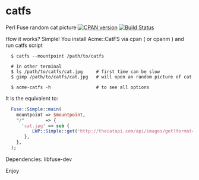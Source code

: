 catfs
=====

Perl Fuse random cat picture [![CPAN version](https://badge.fury.io/pl/Acme-CatFS.png)](http://badge.fury.io/pl/Acme-CatFS) [![Build Status](https://travis-ci.org/peczenyj/catfs.svg?branch=master)](https://travis-ci.org/peczenyj/catfs)

How it works? Simple! You install Acme::CatFS via cpan ( or cpanm ) and run catfs script

```
  $ catfs --mountpoint /path/to/catfs
 
  # in other terminal
  $ ls /path/to/catfs/cat.jpg     # first time can be slow
  $ gimp /path/to/catfs/cat.jpg   # will open an random picture of cat

  $ acme-catfs -h                 # to see all options
```

It is the equivalent to:

```perl
  Fuse::Simple::main(
    mountpoint => $mountpoint,
    "/"        => {
      'cat.jpg' => sub {
          LWP::Simple::get('http://thecatapi.com/api/images/get?format=src&type=jpg');
       },
    },
  );
```

Dependencies: libfuse-dev

Enjoy
